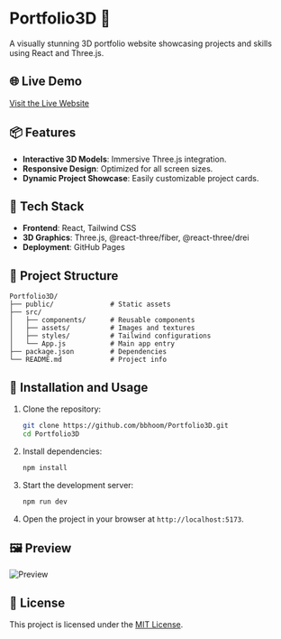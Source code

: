 # Portfolio3D 🎨

A visually stunning 3D portfolio website showcasing projects and skills using React and Three.js.

## 🌐 Live Demo
[Visit the Live Website](https://bbhoom.github.io/Portfolio3D)

## 📦 Features
- **Interactive 3D Models**: Immersive Three.js integration.
- **Responsive Design**: Optimized for all screen sizes.
- **Dynamic Project Showcase**: Easily customizable project cards.

## 🚀 Tech Stack
- **Frontend**: React, Tailwind CSS
- **3D Graphics**: Three.js, @react-three/fiber, @react-three/drei
- **Deployment**: GitHub Pages

## 📂 Project Structure
```plaintext
Portfolio3D/
├── public/              # Static assets
├── src/
│   ├── components/      # Reusable components
│   ├── assets/          # Images and textures
│   ├── styles/          # Tailwind configurations
│   └── App.js           # Main app entry
├── package.json         # Dependencies
└── README.md            # Project info
```

## 🔧 Installation and Usage
1. Clone the repository:
   ```bash
   git clone https://github.com/bbhoom/Portfolio3D.git
   cd Portfolio3D
   ```
2. Install dependencies:
   ```bash
   npm install
   ```
3. Start the development server:
   ```bash
   npm run dev
   ```
4. Open the project in your browser at `http://localhost:5173`.

## 🖼️ Preview
![Preview](![image](https://github.com/user-attachments/assets/ba1f847f-2cc7-4ff7-8f77-305f19e475f3))

## 📜 License
This project is licensed under the [MIT License](LICENSE).
